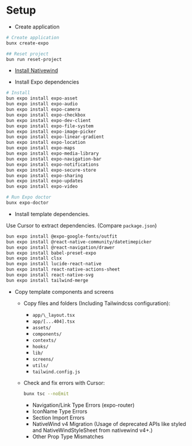 # Setup

- Create application

```bash
# Create application
bunx create-expo

## Reset project
bun run reset-project
```

- [Install Nativewind](https://www.nativewind.dev/docs/getting-started/installation)

- Install Expo dependencies

```bash
# Install
bun expo install expo-asset
bun expo install expo-audio
bun expo install expo-camera
bun expo install expo-checkbox
bun expo install expo-dev-client
bun expo install expo-file-system
bun expo install expo-image-picker
bun expo install expo-linear-gradient
bun expo install expo-location
bun expo install expo-maps
bun expo install expo-media-library
bun expo install expo-navigation-bar
bun expo install expo-notifications
bun expo install expo-secure-store
bun expo install expo-sharing
bun expo install expo-updates
bun expo install expo-video

# Run Expo doctor
bunx expo-doctor

```

- Install template dependencies.

Use Cursor to extract dependencies. (Compare `package.json`)

```bash
bun expo install @expo-google-fonts/outfit
bun expo install @react-native-community/datetimepicker
bun expo install @react-navigation/drawer
bun expo install babel-preset-expo
bun expo install clsx
bun expo install lucide-react-native
bun expo install react-native-actions-sheet
bun expo install react-native-svg
bun expo install tailwind-merge
```

- Copy template components and screens

  - Copy files and folders (Including Tailwindcss configuration):

    - `app/\_layout.tsx`
    - `app/[...404].tsx`
    - `assets/`
    - `components/`
    - `contexts/`
    - `hooks/`
    - `lib/`
    - `screens/`
    - `utils/`
    - `tailwind.config.js`

  - Check and fix errors with Cursor:

    ```bash
    bunx tsc --noEmit
    ```

    - Navigation/Link Type Errors (expo-router)
    - IconName Type Errors
    - Section Import Errors
    - NativeWind v4 Migration (Usage of deprecated APIs like styled and NativeWindStyleSheet from nativewind v4+.)
    - Other Prop Type Mismatches
